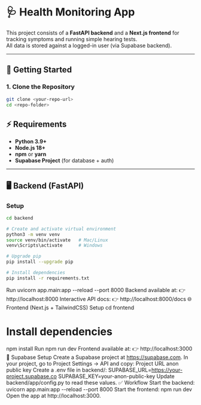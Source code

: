 # 🩺 Health Monitoring App

This project consists of a **FastAPI backend** and a **Next.js frontend** for tracking symptoms and running simple hearing tests.  
All data is stored against a logged-in user (via Supabase backend).

---

## 🚀 Getting Started

### 1. Clone the Repository
```bash
git clone <your-repo-url>
cd <repo-folder>

```

## ⚡ Requirements

- **Python 3.9+**
- **Node.js 18+**
- **npm** or **yarn**
- **Supabase Project** (for database + auth)

---

## 🖥️ Backend (FastAPI)

### Setup

```bash
cd backend

# Create and activate virtual environment
python3 -m venv venv
source venv/bin/activate   # Mac/Linux
venv\Scripts\activate      # Windows

# Upgrade pip
pip install --upgrade pip

# Install dependencies
pip install -r requirements.txt
```

Run
uvicorn app.main:app --reload --port 8000
Backend available at:
👉 http://localhost:8000
Interactive API docs:
👉 http://localhost:8000/docs
🌐 Frontend (Next.js + TailwindCSS)
Setup
cd frontend

# Install dependencies
npm install
Run
npm run dev
Frontend available at:
👉 http://localhost:3000
🔑 Supabase Setup
Create a Supabase project at https://supabase.com.
In your project, go to Project Settings → API and copy:
Project URL
anon public key
Create a .env file in backend/:
SUPABASE_URL=https://your-project.supabase.co
SUPABASE_KEY=your-anon-public-key
Update backend/app/config.py to read these values.
✅ Workflow
Start the backend:
uvicorn app.main:app --reload --port 8000
Start the frontend:
npm run dev
Open the app at http://localhost:3000.
